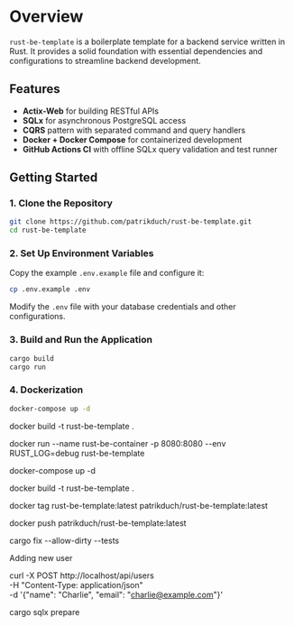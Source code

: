 # Overview

`rust-be-template` is a boilerplate template for a backend service written in Rust. It provides a solid foundation with essential dependencies and configurations to streamline backend development.

## Features

- **Actix-Web** for building RESTful APIs
- **SQLx** for asynchronous PostgreSQL access
- **CQRS** pattern with separated command and query handlers
- **Docker + Docker Compose** for containerized development
- **GitHub Actions CI** with offline SQLx query validation and test runner


## Getting Started

### 1. Clone the Repository

```sh
git clone https://github.com/patrikduch/rust-be-template.git
cd rust-be-template
```

### 2. Set Up Environment Variables

Copy the example `.env.example` file and configure it:

```sh
cp .env.example .env
```

Modify the `.env` file with your database credentials and other configurations.


### 3. Build and Run the Application

```sh
cargo build
cargo run
```


### 4. Dockerization

```sh
docker-compose up -d
```





docker build -t rust-be-template .


docker run  --name rust-be-container -p 8080:8080 --env RUST_LOG=debug rust-be-template



docker-compose up -d


docker build -t rust-be-template  .

docker tag rust-be-template:latest patrikduch/rust-be-template:latest

docker push patrikduch/rust-be-template:latest


cargo fix --allow-dirty --tests


Adding new user

curl -X POST http://localhost/api/users \
     -H "Content-Type: application/json" \
     -d '{"name": "Charlie", "email": "charlie@example.com"}'




cargo sqlx prepare